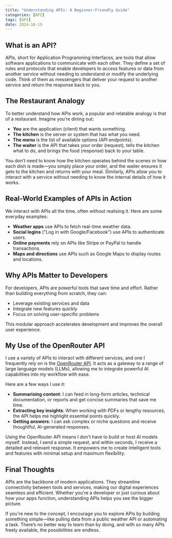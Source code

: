 ```yaml
---
title: "Understanding APIs: A Beginner-Friendly Guide"
categories: [API]
tags: [API]
date: 2024-10-19
---
```


## What is an API?

APIs, short for Application Programming Interfaces, are tools that allow software applications to communicate with each other. They define a set of rules and protocols that enable developers to access features or data from another service without needing to understand or modify the underlying code. Think of them as messengers that deliver your request to another service and return the response back to you.

## The Restaurant Analogy

To better understand how APIs work, a popular and relatable analogy is that of a restaurant. Imagine you’re dining out:

- **You** are the application (client) that wants something.
- **The kitchen** is the server or system that has what you need.
- **The menu** is the list of available options (API endpoints).
- **The waiter** is the API that takes your order (request), tells the kitchen what to do, and brings the food (response) back to your table.

You don’t need to know how the kitchen operates behind the scenes or how each dish is made—you simply place your order, and the waiter ensures it gets to the kitchen and returns with your meal. Similarly, APIs allow you to interact with a service without needing to know the internal details of how it works.

## Real-World Examples of APIs in Action

We interact with APIs all the time, often without realising it. Here are some everyday examples:

- **Weather apps** use APIs to fetch real-time weather data.
- **Social logins** ("Log in with Google/Facebook") use APIs to authenticate users.
- **Online payments** rely on APIs like Stripe or PayPal to handle transactions.
- **Maps and directions** use APIs such as Google Maps to display routes and locations.

## Why APIs Matter to Developers

For developers, APIs are powerful tools that save time and effort. Rather than building everything from scratch, they can:

- Leverage existing services and data
- Integrate new features quickly
- Focus on solving user-specific problems

This modular approach accelerates development and improves the overall user experience.

## My Use of the OpenRouter API

I use a variety of APIs to interact with different services, and one I frequently rely on is the [OpenRouter API](https://openrouter.ai/). It acts as a gateway to a range of large language models (LLMs), allowing me to integrate powerful AI capabilities into my workflow with ease.

Here are a few ways I use it:

- **Summarising content**: I can feed in long-form articles, technical documentation, or reports and get concise summaries that save me time.
- **Extracting key insights**: When working with PDFs or lengthy resources, the API helps me highlight essential points quickly.
- **Getting answers**: I can ask complex or niche questions and receive thoughtful, AI-generated responses.

Using the OpenRouter API means I don't have to build or host AI models myself. Instead, I send a simple request, and within seconds, I receive a detailed and relevant response. It empowers me to create intelligent tools and features with minimal setup and maximum flexibility.

## Final Thoughts

APIs are the backbone of modern applications. They streamline connectivity between tools and services, making our digital experiences seamless and efficient. Whether you're a developer or just curious about how your apps function, understanding APIs helps you see the bigger picture.

If you're new to the concept, I encourage you to explore APIs by building something simple—like pulling data from a public weather API or automating a task. There’s no better way to learn than by doing, and with so many APIs freely available, the possibilities are endless.
